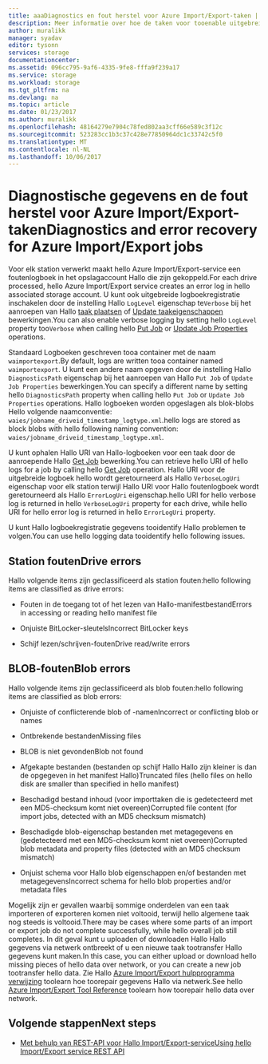 ```yaml
---
title: aaaDiagnostics en fout herstel voor Azure Import/Export-taken | Microsoft Docs
description: Meer informatie over hoe de taken voor tooenable uitgebreide logboekregistratie voor Microsoft Azure Import/Export-service.
author: muralikk
manager: syadav
editor: tysonn
services: storage
documentationcenter: 
ms.assetid: 096cc795-9af6-4335-9fe8-fffa9f239a17
ms.service: storage
ms.workload: storage
ms.tgt_pltfrm: na
ms.devlang: na
ms.topic: article
ms.date: 01/23/2017
ms.author: muralikk
ms.openlocfilehash: 48164279e7904c78fed802aa3cff66e589c3f12c
ms.sourcegitcommit: 523283cc1b3c37c428e77850964dc1c33742c5f0
ms.translationtype: MT
ms.contentlocale: nl-NL
ms.lasthandoff: 10/06/2017
---
```

# <a name="diagnostics-and-error-recovery-for-azure-importexport-jobs"></a><span data-ttu-id="5953c-103">Diagnostische gegevens en de fout herstel voor Azure Import/Export-taken</span><span class="sxs-lookup"><span data-stu-id="5953c-103">Diagnostics and error recovery for Azure Import/Export jobs</span></span>
<span data-ttu-id="5953c-104">Voor elk station verwerkt maakt hello Azure Import/Export-service een foutenlogboek in het opslagaccount Hallo die zijn gekoppeld.</span><span class="sxs-lookup"><span data-stu-id="5953c-104">For each drive processed, hello Azure Import/Export service creates an error log in hello associated storage account.</span></span> <span data-ttu-id="5953c-105">U kunt ook uitgebreide logboekregistratie inschakelen door de instelling Hallo `LogLevel` eigenschap te`Verbose` bij het aanroepen van Hallo [taak plaatsen](/rest/api/storageimportexport/jobs#Jobs_CreateOrUpdate) of [Update taakeigenschappen](/rest/api/storageimportexport/jobs#Jobs_Update) bewerkingen.</span><span class="sxs-lookup"><span data-stu-id="5953c-105">You can also enable verbose logging by setting hello `LogLevel` property too`Verbose` when calling hello [Put Job](/rest/api/storageimportexport/jobs#Jobs_CreateOrUpdate) or [Update Job Properties](/rest/api/storageimportexport/jobs#Jobs_Update) operations.</span></span>

 <span data-ttu-id="5953c-106">Standaard Logboeken geschreven tooa container met de naam `waimportexport`.</span><span class="sxs-lookup"><span data-stu-id="5953c-106">By default, logs are written tooa container named `waimportexport`.</span></span> <span data-ttu-id="5953c-107">U kunt een andere naam opgeven door de instelling Hallo `DiagnosticsPath` eigenschap bij het aanroepen van Hallo `Put Job` of `Update Job Properties` bewerkingen.</span><span class="sxs-lookup"><span data-stu-id="5953c-107">You can specify a different name by setting hello `DiagnosticsPath` property when calling hello `Put Job` or `Update Job Properties` operations.</span></span> <span data-ttu-id="5953c-108">Hallo logboeken worden opgeslagen als blok-blobs Hello volgende naamconventie: `waies/jobname_driveid_timestamp_logtype.xml`.</span><span class="sxs-lookup"><span data-stu-id="5953c-108">hello logs are stored as block blobs with hello following naming convention: `waies/jobname_driveid_timestamp_logtype.xml`.</span></span>

 <span data-ttu-id="5953c-109">U kunt ophalen Hallo URI van Hallo-logboeken voor een taak door de aanroepende Hallo [Get Job](/rest/api/storageimportexport/jobs#Jobs_Get) bewerking.</span><span class="sxs-lookup"><span data-stu-id="5953c-109">You can retrieve hello URI of hello logs for a job by calling hello [Get Job](/rest/api/storageimportexport/jobs#Jobs_Get) operation.</span></span> <span data-ttu-id="5953c-110">Hallo URI voor de uitgebreide logboek hello wordt geretourneerd als Hallo `VerboseLogUri` eigenschap voor elk station terwijl Hallo URI voor Hallo foutenlogboek wordt geretourneerd als Hallo `ErrorLogUri` eigenschap.</span><span class="sxs-lookup"><span data-stu-id="5953c-110">hello URI for hello verbose log is returned in hello `VerboseLogUri` property for each drive, while hello URI for hello error log is returned in hello `ErrorLogUri` property.</span></span>

<span data-ttu-id="5953c-111">U kunt Hallo logboekregistratie gegevens tooidentify Hallo problemen te volgen.</span><span class="sxs-lookup"><span data-stu-id="5953c-111">You can use hello logging data tooidentify hello following issues.</span></span>

## <a name="drive-errors"></a><span data-ttu-id="5953c-112">Station fouten</span><span class="sxs-lookup"><span data-stu-id="5953c-112">Drive errors</span></span>

<span data-ttu-id="5953c-113">Hallo volgende items zijn geclassificeerd als station fouten:</span><span class="sxs-lookup"><span data-stu-id="5953c-113">hello following items are classified as drive errors:</span></span>

-   <span data-ttu-id="5953c-114">Fouten in de toegang tot of het lezen van Hallo-manifestbestand</span><span class="sxs-lookup"><span data-stu-id="5953c-114">Errors in accessing or reading hello manifest file</span></span>

-   <span data-ttu-id="5953c-115">Onjuiste BitLocker-sleutels</span><span class="sxs-lookup"><span data-stu-id="5953c-115">Incorrect BitLocker keys</span></span>

-   <span data-ttu-id="5953c-116">Schijf lezen/schrijven-fouten</span><span class="sxs-lookup"><span data-stu-id="5953c-116">Drive read/write errors</span></span>

## <a name="blob-errors"></a><span data-ttu-id="5953c-117">BLOB-fouten</span><span class="sxs-lookup"><span data-stu-id="5953c-117">Blob errors</span></span>

<span data-ttu-id="5953c-118">Hallo volgende items zijn geclassificeerd als blob fouten:</span><span class="sxs-lookup"><span data-stu-id="5953c-118">hello following items are classified as blob errors:</span></span>

-   <span data-ttu-id="5953c-119">Onjuiste of conflicterende blob of -namen</span><span class="sxs-lookup"><span data-stu-id="5953c-119">Incorrect or conflicting blob or names</span></span>

-   <span data-ttu-id="5953c-120">Ontbrekende bestanden</span><span class="sxs-lookup"><span data-stu-id="5953c-120">Missing files</span></span>

-   <span data-ttu-id="5953c-121">BLOB is niet gevonden</span><span class="sxs-lookup"><span data-stu-id="5953c-121">Blob not found</span></span>

-   <span data-ttu-id="5953c-122">Afgekapte bestanden (bestanden op schijf Hallo Hallo zijn kleiner is dan de opgegeven in het manifest Hallo)</span><span class="sxs-lookup"><span data-stu-id="5953c-122">Truncated files (hello files on hello disk are smaller than specified in hello manifest)</span></span>

-   <span data-ttu-id="5953c-123">Beschadigd bestand inhoud (voor importtaken die is gedetecteerd met een MD5-checksum komt niet overeen)</span><span class="sxs-lookup"><span data-stu-id="5953c-123">Corrupted file content (for import jobs, detected with an MD5 checksum mismatch)</span></span>

-   <span data-ttu-id="5953c-124">Beschadigde blob-eigenschap bestanden met metagegevens en (gedetecteerd met een MD5-checksum komt niet overeen)</span><span class="sxs-lookup"><span data-stu-id="5953c-124">Corrupted blob metadata and property files (detected with an MD5 checksum mismatch)</span></span>

-   <span data-ttu-id="5953c-125">Onjuist schema voor Hallo blob eigenschappen en/of bestanden met metagegevens</span><span class="sxs-lookup"><span data-stu-id="5953c-125">Incorrect schema for hello blob properties and/or metadata files</span></span>

<span data-ttu-id="5953c-126">Mogelijk zijn er gevallen waarbij sommige onderdelen van een taak importeren of exporteren komen niet voltooid, terwijl hello algemene taak nog steeds is voltooid.</span><span class="sxs-lookup"><span data-stu-id="5953c-126">There may be cases where some parts of an import or export job do not complete successfully, while hello overall job still completes.</span></span> <span data-ttu-id="5953c-127">In dit geval kunt u uploaden of downloaden Hallo Hallo gegevens via netwerk ontbreekt of u een nieuwe taak tootransfer Hallo gegevens kunt maken.</span><span class="sxs-lookup"><span data-stu-id="5953c-127">In this case, you can either upload or download hello missing pieces of hello data over network, or you can create a new job tootransfer hello data.</span></span> <span data-ttu-id="5953c-128">Zie Hallo [Azure Import/Export hulpprogramma verwijzing](storage-import-export-tool-how-to-v1.md) toolearn hoe toorepair gegevens Hallo via netwerk.</span><span class="sxs-lookup"><span data-stu-id="5953c-128">See hello [Azure Import/Export Tool Reference](storage-import-export-tool-how-to-v1.md) toolearn how toorepair hello data over network.</span></span>

## <a name="next-steps"></a><span data-ttu-id="5953c-129">Volgende stappen</span><span class="sxs-lookup"><span data-stu-id="5953c-129">Next steps</span></span>

* [<span data-ttu-id="5953c-130">Met behulp van REST-API voor Hallo Import/Export-service</span><span class="sxs-lookup"><span data-stu-id="5953c-130">Using hello Import/Export service REST API</span></span>](storage-import-export-using-the-rest-api.md)
